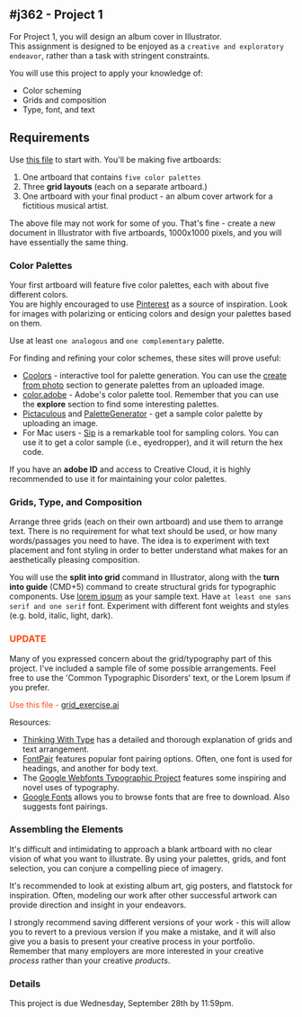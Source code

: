 #j362 - Project 1
---------

For Project 1, you will design an album cover in Illustrator.  
This assignment is designed to be enjoyed as a `creative and exploratory endeavor`, rather than a task with stringent constraints.


You will use this project to apply your knowledge of:

* Color scheming
* Grids and composition
* Type, font, and text


## Requirements
Use [this file](p1_starter.ai) to start with. You'll be making five artboards:

1. One artboard that contains `five color palettes`
2. Three **grid layouts** (each on a separate artboard.) 
3. One artboard with your final product - an album cover artwork for a fictitious musical artist.

The above file may not work for some of you. That's fine - create a new document in Illustrator with five artboards, 1000x1000 pixels, and you will have essentially the same thing.

### Color Palettes
Your first artboard will feature five color palettes, each with about five different colors.  
You are highly encouraged to use [Pinterest](http://pinterest.com) as a source of inspiration. Look for images with polarizing or enticing colors and design your palettes based on them.

Use at least `one analogous` and `one complementary` palette.

For finding and refining your color schemes, these sites will prove useful:

* [Coolors](https://coolors.co/) - interactive tool for palette generation. You can use the [create from photo](https://color.adobe.com/create/image/) section to generate palettes from an uploaded image.
* [color.adobe](http://color.adobe.com) - Adobe's color palette tool. Remember that you can use the **explore** section to find some interesting palettes.
* [Pictaculous](http://www.pictaculous.com/) and [PaletteGenerator](http://palettegenerator.com/) - get a sample color palette by uploading an image.
* For Mac users - [Sip](http://sipapp.io/) is a remarkable tool for sampling colors. You can use it to get a color sample (i.e., eyedropper), and it will return the hex code.

If you have an **adobe ID** and access to Creative Cloud, it is highly recommended to use it for maintaining your color palettes.

### Grids, Type, and Composition
Arrange three grids (each on their own artboard) and use them to arrange text. There is no requirement for what text should be used, or how many words/passages you need to have. The idea is to experiment with text placement and font styling in order to better understand what makes for an aesthetically pleasing composition.

You will use the **split into grid** command in Illustrator, along with the **turn into guide** (CMD+5) command to create structural grids for typographic components. Use [lorem ipsum](http://lipsum.com/) as your sample text. Have `at least one sans serif and one serif` font. Experiment with different font weights and styles (e.g. bold, italic, light, dark). 



<h3 style="color:#ff4a14">UPDATE</h3>
Many of you expressed concern about the grid/typography part of this project. I've included a sample file of some possible arrangements. Feel free to use the 'Common Typographic Disorders' text, or the Lorem Ipsum if you prefer.

<span style="color:#ff4a14">Use this file - </span>  [grid_exercise.ai](../ai/grid_exercise.ai)



Resources:

* [Thinking With Type](http://www.thinkingwithtype.com/contents/grid/) has a detailed and thorough explanation of grids and text arrangement.
* [FontPair](http://fontpair.co/) features popular font pairing options. Often, one font is used for headings, and another for body text.
* The [Google Webfonts Typographic Project](https://femmebot.github.io/google-type/) features some inspiring and novel uses of typography.
* [Google Fonts](https://fonts.google.com/) allows you to browse fonts that are free to download. Also suggests font pairings.

### Assembling the Elements

It's difficult and intimidating to approach a blank artboard with no clear vision of what you want to illustrate. By using your palettes, grids, and font selection, you can conjure a compelling piece of imagery.

It's recommended to look at existing album art, gig posters, and flatstock for inspiration. Often, modeling our work after other successful artwork can provide direction and insight in your endeavors.

I strongly recommend saving different versions of your work - this will allow you to revert to a previous version if you make a mistake, and it will also give you a basis to present your creative process in your portfolio. Remember that many employers are more interested in your creative _process_ rather than your creative _products_.

### Details
This project is due Wednesday, September 28th by 11:59pm.